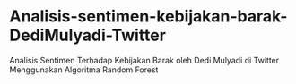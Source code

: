 # Analisis-sentimen-kebijakan-barak-DediMulyadi-Twitter
Analisis Sentimen Terhadap Kebijakan Barak oleh Dedi Mulyadi di Twitter Menggunakan Algoritma Random Forest
